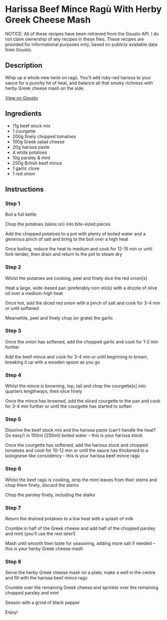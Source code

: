 # Harissa Beef Mince Ragù With Herby Greek Cheese Mash

NOTICE: All of these recipes have been retrieved from the Gousto API. I do not claim ownership of any recipes in these files. These recipes are provided for informational purposes only, based on publicly available data from Gousto.

## Description

Whip up a whole new twist on ragù. You'll add ruby-red harissa to your sauce for a punchy hit of heat, and balance all that smoky richness with herby Greek cheese mash on the side. 

[View on Gousto](https://www.gousto.co.uk/recipes/cookbook/harissa-beef-ragu-herby-feta-mash)

## Ingredients

- 11g beef stock mix
- 1 courgette
- 200g finely chopped tomatoes
- 100g Greek salad cheese
- 20g harissa paste 
- 4 white potatoes
- 10g parsley & mint
- 250g British beef mince
- 1 garlic clove
- 1 red onion

## Instructions


### Step 1

Boil a full kettle

Chop the potatoes (skins on) into bite-sized pieces

Add the chopped potatoes to a pot with plenty of boiled water and a generous pinch of salt and bring to the boil over a high heat

Once boiling, reduce the heat to medium and cook for 12-15 min or until fork-tender, then drain and return to the pot to steam dry


### Step 2

Whilst the potatoes are cooking, peel and finely dice the red onion<span class="text-danger">[s]</span>

Heat a large, wide-based pan (preferably non-stick) with a drizzle of olive oil over a medium-high heat

Once hot, add the diced red onion with a pinch of salt and cook for 3-4 min or until softened

Meanwhile, peel and finely chop (or grate) the garlic


### Step 3

Once the onion has softened, add the chopped garlic and cook for 1-2 min further

Add the beef mince and cook for 3-4 min or until beginning to brown, breaking it up with a wooden spoon as you go


### Step 4

Whilst the mince is browning, top, tail and chop the courgette<span class="text-danger">[s]</span> into quarters lengthways, then slice finely

Once the mince has browned, add the sliced courgette to the pan and cook for 3-4 min further or until the courgette has started to soften


### Step 5

Dissolve the beef stock mix and the harissa paste (can't handle the heat? Go easy!) in 150ml <span class="text-danger">[250ml]</span> boiled water – this is your harissa stock

Once the courgette has softened, add the harissa stock and chopped tomatoes and cook for 10-12 min or until the sauce has thickened to a bolognese-like consistency – this is your harissa beef mince ragù


### Step 6

Whilst the beef ragù is cooking, strip the mint leaves from their stems and chop them finely, discard the stems

Chop the parsley finely, including the stalks


### Step 7

Return the drained potatoes to a low heat with a splash of milk

Crumble in half of the Greek cheese and add half of the chopped parsley and mint (you'll use the rest later!)

Mash until smooth then taste for seasoning, adding more salt if needed – this is your herby Greek cheese mash

### Step 8

Serve the herby Greek cheese mash on a plate, make a well in the centre and fill with the harissa beef mince ragù

Crumble over the remaining Greek cheese and sprinkle over the remaining chopped parsley and mint

Season with a grind of black pepper

Enjoy!

